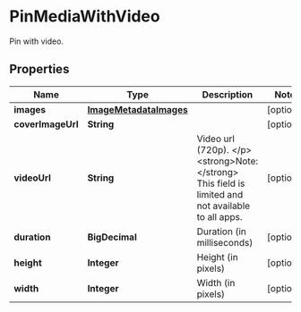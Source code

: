 

# PinMediaWithVideo

Pin with video.

## Properties

| Name | Type | Description | Notes |
|------------ | ------------- | ------------- | -------------|
|**images** | [**ImageMetadataImages**](ImageMetadataImages.md) |  |  [optional] |
|**coverImageUrl** | **String** |  |  [optional] |
|**videoUrl** | **String** | Video url (720p). &lt;/p&gt;&lt;strong&gt;Note:&lt;/strong&gt; This field is limited and not available to all apps. |  [optional] |
|**duration** | **BigDecimal** | Duration (in milliseconds) |  [optional] |
|**height** | **Integer** | Height (in pixels) |  [optional] |
|**width** | **Integer** | Width (in pixels) |  [optional] |



